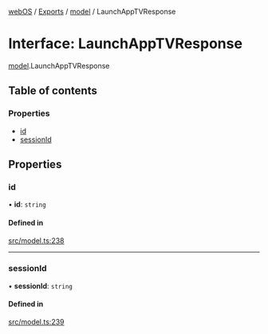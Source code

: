[webOS](../README.md) / [Exports](../modules.md) / [model](../modules/model.md) / LaunchAppTVResponse

# Interface: LaunchAppTVResponse

[model](../modules/model.md).LaunchAppTVResponse

## Table of contents

### Properties

- [id](model.LaunchAppTVResponse.md#id)
- [sessionId](model.LaunchAppTVResponse.md#sessionid)

## Properties

### id

• **id**: `string`

#### Defined in

[src/model.ts:238](https://github.com/Dabolus/webos-tv/blob/77db811/src/model.ts#L238)

___

### sessionId

• **sessionId**: `string`

#### Defined in

[src/model.ts:239](https://github.com/Dabolus/webos-tv/blob/77db811/src/model.ts#L239)
